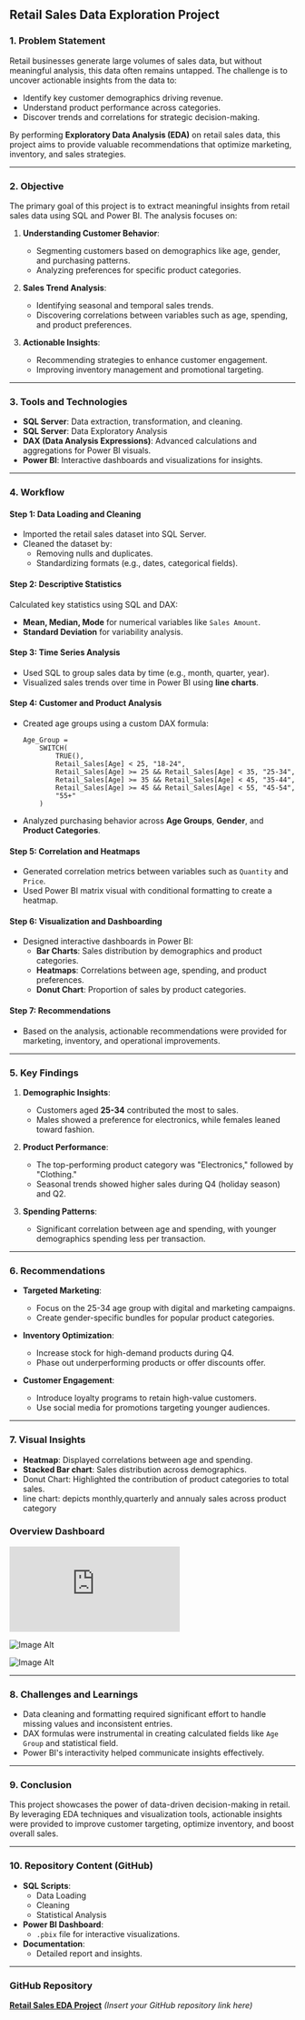 ## **Retail Sales Data Exploration Project**

### **1. Problem Statement**
Retail businesses generate large volumes of sales data, but without meaningful analysis, this data often remains untapped. The challenge is to uncover actionable insights from the data to:

- Identify key customer demographics driving revenue.
- Understand product performance across categories.
- Discover trends and correlations for strategic decision-making.

By performing **Exploratory Data Analysis (EDA)** on retail sales data, this project aims to provide valuable recommendations that optimize marketing, inventory, and sales strategies.

---

### **2. Objective**
The primary goal of this project is to extract meaningful insights from retail sales data using SQL and Power BI. The analysis focuses on:

1. **Understanding Customer Behavior**:
   - Segmenting customers based on demographics like age, gender, and purchasing patterns.
   - Analyzing preferences for specific product categories.
   
2. **Sales Trend Analysis**:
   - Identifying seasonal and temporal sales trends.
   - Discovering correlations between variables such as age, spending, and product preferences.

3. **Actionable Insights**:
   - Recommending strategies to enhance customer engagement.
   - Improving inventory management and promotional targeting.

---

### **3. Tools and Technologies**
- **SQL Server**: Data extraction, transformation, and cleaning.
- **SQL Server**: Data Exploratory Analysis
- **DAX (Data Analysis Expressions)**: Advanced calculations and aggregations for Power BI visuals.
- **Power BI**: Interactive dashboards and visualizations for insights.


---

### **4. Workflow**

#### **Step 1: Data Loading and Cleaning**
- Imported the retail sales dataset into SQL Server.
- Cleaned the dataset by:
  - Removing nulls and duplicates.
  - Standardizing formats (e.g., dates, categorical fields).

#### **Step 2: Descriptive Statistics**
Calculated key statistics using SQL and DAX:
- **Mean, Median, Mode** for numerical variables like `Sales Amount`.
- **Standard Deviation** for variability analysis.

#### **Step 3: Time Series Analysis**
- Used SQL to group sales data by time (e.g., month, quarter, year).
- Visualized sales trends over time in Power BI using **line charts**.

#### **Step 4: Customer and Product Analysis**
- Created age groups using a custom DAX formula:
  ```DAX
  Age_Group = 
      SWITCH(
          TRUE(),
          Retail_Sales[Age] < 25, "18-24",
          Retail_Sales[Age] >= 25 && Retail_Sales[Age] < 35, "25-34",
          Retail_Sales[Age] >= 35 && Retail_Sales[Age] < 45, "35-44",
          Retail_Sales[Age] >= 45 && Retail_Sales[Age] < 55, "45-54",
          "55+"
      )
  ```
- Analyzed purchasing behavior across **Age Groups**, **Gender**, and **Product Categories**.

#### **Step 5: Correlation and Heatmaps**
- Generated correlation metrics between variables such as `Quantity` and `Price`.
- Used Power BI matrix visual with conditional formatting to create a heatmap.

#### **Step 6: Visualization and Dashboarding**
- Designed interactive dashboards in Power BI:
  - **Bar Charts**: Sales distribution by demographics and product categories.
  - **Heatmaps**: Correlations between age, spending, and product preferences.
  - **Donut Chart**: Proportion of sales by product categories.

#### **Step 7: Recommendations**
- Based on the analysis, actionable recommendations were provided for marketing, inventory, and operational improvements.

---

### **5. Key Findings**
1. **Demographic Insights**:
   - Customers aged **25-34** contributed the most to sales.
   - Males showed a preference for electronics, while females leaned toward fashion.

2. **Product Performance**:
   - The top-performing product category was "Electronics," followed by "Clothing."
   - Seasonal trends showed higher sales during Q4 (holiday season) and Q2.

3. **Spending Patterns**:
   - Significant correlation between age and spending, with younger demographics spending less per transaction.

---

### **6. Recommendations**
- **Targeted Marketing**:
  - Focus on the 25-34 age group with digital and marketing campaigns.
  - Create gender-specific bundles for popular product categories.

- **Inventory Optimization**:
  - Increase stock for high-demand products during Q4.
  - Phase out underperforming products or offer discounts offer.

- **Customer Engagement**:
  - Introduce loyalty programs to retain high-value customers.
  - Use social media for promotions targeting younger audiences.

---

### **7. Visual Insights**
- **Heatmap**: Displayed correlations between age and spending.
- **Stacked Bar chart**: Sales distribution across demographics.
-   Donut Chart: Highlighted the contribution of product categories to total sales.
-   line chart: depicts monthly,quarterly and annualy sales across product category

### Overview Dashboard
![Screenshot of Power BI Dashboard](https://github.com/Tibson-spec/OIBSIP-/blob/main/retail_sale_dataset%20pdf%20pic.pdf)

![Image Alt](https://github.com/Tibson-spec/OIBSIP-/blob/main/insight%20dashboard.PNG?raw=true)

![Image Alt](https://github.com/Tibson-spec/OIBSIP-/blob/main/trend%20analysis.PNG?raw=true)

---

### **8. Challenges and Learnings**
- Data cleaning and formatting required significant effort to handle missing values and inconsistent entries.
- DAX formulas were instrumental in creating calculated fields like `Age Group` and statistical field.
- Power BI's interactivity helped communicate insights effectively.

---

### **9. Conclusion**
This project showcases the power of data-driven decision-making in retail. By leveraging EDA techniques and visualization tools, actionable insights were provided to improve customer targeting, optimize inventory, and boost overall sales.

---

### **10. Repository Content (GitHub)**
- **SQL Scripts**:
  - Data Loading
  - Cleaning
  - Statistical Analysis
- **Power BI Dashboard**:
  - `.pbix` file for interactive visualizations.
- **Documentation**:
  - Detailed report and insights.

---

### **GitHub Repository**
**[Retail Sales EDA Project](#)** *(Insert your GitHub repository link here)*
